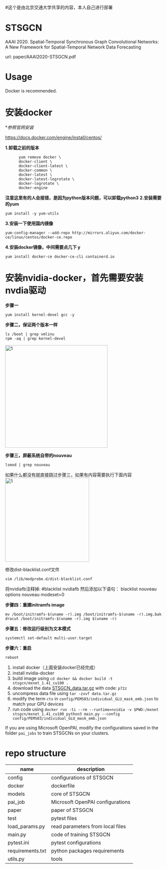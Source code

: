 #这个是由北京交通大学共享的内容，本人自己进行部署
# STSGCN
AAAI 2020. Spatial-Temporal Synchronous Graph Convolutional Networks: A New Framework for Spatial-Temporal Network Data Forecasting

url: paper/AAAI2020-STSGCN.pdf

# Usage

Docker is recommended.
# 安装docker
**参照官网安装*

https://docs.docker.com/engine/install/centos/

**1.卸载之前的版本**
```
      yum remove docker \
      docker-client \
      docker-client-latest \
      docker-common \
      docker-latest \
      docker-latest-logrotate \
      docker-logrotate \
      docker-engine
  ```
  **注意这里有的人会报错，是因为python版本问题，可以卸载python3**
  **2.安装需要的yum**
  ```
  yum install -y yum-utils
  ```
  **3.安装一下使用国内镜像**
  ```
  yum-config-manager --add-repo http://mirrors.aliyun.com/docker-ce/linux/centos/docker-ce.repo
  ```
  **4.安装docker镜像，中间需要点几下 y**
  ```
  yum install docker-ce docker-ce-cli containerd.io
  ```

# 安装nvidia-docker，首先需要安装nvdia驱动

**步骤一**
```
yum install kernel-devel gcc -y
```
**步骤二，保证两个版本一样**
```
ls /boot | grep vmlinu
rpm -aq | grep kernel-devel
```
<img width="328" alt="1" src="https://user-images.githubusercontent.com/36155175/148874166-58c09459-fcfd-41db-9233-06b5ae4eeb35.png">

**步骤三，屏蔽系统自带的nouveau**

```
lsmod | grep nouveau
```

如果什么都没有就直接跳过步骤三，如果有内容需要执行下面内容
<img width="269" alt="1" src="https://user-images.githubusercontent.com/36155175/148874492-58a1da50-7700-44a1-9813-24cb28287c5d.png">

修改dist-blacklist.conf文件

```
vim /lib/modprobe.d/dist-blacklist.conf
```



将nvidiafb注释掉:
#blacklist nvidiafb 
然后添加以下语句：
blacklist nouveau
options nouveau modeset=0



**步骤四：重建initramfs image**
```
mv /boot/initramfs-$(uname -r).img /boot/initramfs-$(uname -r).img.bak
dracut /boot/initramfs-$(uname -r).img $(uname -r)
```

**步骤五：修改运行级别为文本模式**

```
systemctl set-default multi-user.target
```

**步骤六：重启**
```
reboot
```


1. install docker（上面安装docker已经完成）
2. install nvidia-docker
3. build image using `cd docker && docker build -t stsgcn/mxnet_1.41_cu100 .`
4. download the data [STSGCN_data.tar.gz](https://pan.baidu.com/s/1ZPIiOM__r1TRlmY4YGlolw) with code: `p72z`
5. uncompress data file using `tar -zxvf data.tar.gz`
6. modify the term `ctx` in `config/PEMS03/individual_GLU_mask_emb.json` to match your GPU devices
7. run code using `docker run -ti --rm --runtime=nvidia -v $PWD:/mxnet stsgcn/mxnet_1.41_cu100 python3 main.py --config config/PEMS03/individual_GLU_mask_emb.json`

If you are using Microsoft OpenPAI, modify the configurations saved in the folder `pai_jobs` to train STSGCNs on your clusters.

# repo structure
name|description
-|-
config|configurations of STSGCN
docker|dockerfile
models|core of STSGCN
pai_job|Microsoft OpenPAI configurations
paper|paper of STSGCN
test|pytest files
load_params.py|read parameters from local files
main.py|code of training STSGCN
pytest.ini|pytest configurations
requirements.txt|python packages requirements
utils.py|tools
